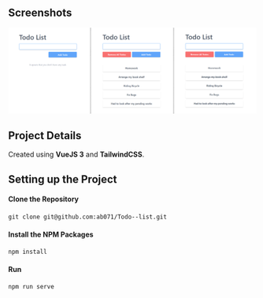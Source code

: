 
## Screenshots
![App Showcase](/images/screenshots.png "App Showcase")


## Project Details
Created using <strong>VueJS 3</strong> and <strong>TailwindCSS</strong>.


## Setting up the Project

#### Clone the Repository
```
git clone git@github.com:ab071/Todo--list.git
```

#### Install the NPM Packages
```
npm install
```

#### Run
```
npm run serve
```



